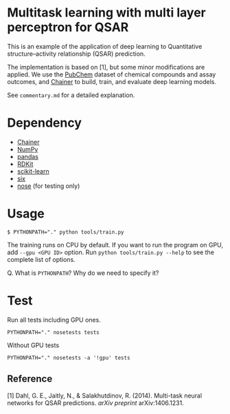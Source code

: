 # Multitask learning with multi layer perceptron for QSAR

This is an example of the application of deep learning to
Quantitative structure–activity relationship (QSAR) prediction.

The implementation is based on [1], but some minor modifications are applied.
We use the [PubChem](https://pubchem.ncbi.nlm.nih.gov) dataset of
chemical compounds and assay outcomes, and [Chainer](http://chainer.org)
to build, train, and evaluate deep learning models.

See `commentary.md` for a detailed explanation.

# Dependency

* [Chainer](http://chainer.org)
* [NumPy](http://www.numpy.org)
* [pandas](http://pandas.pydata.org)
* [RDKit](http://www.rdkit.org)
* [scikit-learn](http://scikit-learn.org/stable/)
* [six](https://pypi.python.org/pypi/six)
* [nose](http://nose.readthedocs.io/en/latest/) (for testing only)

# Usage

```
$ PYTHONPATH="." python tools/train.py
```

The training runs on CPU by default.
If you want to run the program on GPU, add `--gpu <GPU ID>` option.
Run `python tools/train.py --help` to see the complete list of options.

Q. What is `PYTHONPATH`? Why do we need to specify it?

# Test

Run all tests including GPU ones.

```
PYTHONPATH="." nosetests tests
```

Without GPU tests

```
PYTHONPATH="." nosetests -a '!gpu' tests
```

## Reference

[1] Dahl, G. E., Jaitly, N., & Salakhutdinov, R. (2014). Multi-task neural networks for QSAR predictions. *arXiv preprint* arXiv:1406.1231.
